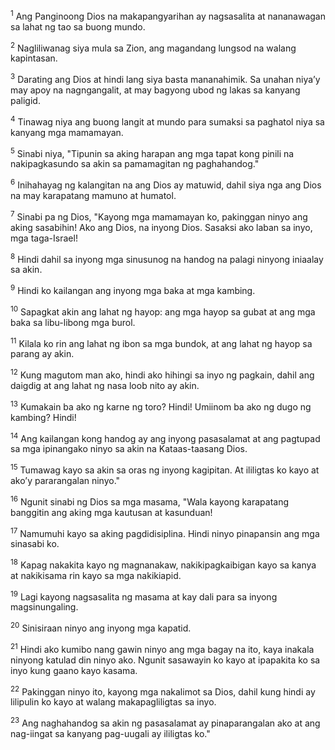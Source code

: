 <sup>1</sup>
Ang Panginoong Dios na makapangyarihan ay nagsasalita at nananawagan sa lahat ng tao sa buong mundo. 

<sup>2</sup>
Nagliliwanag siya mula sa Zion, ang magandang lungsod na walang kapintasan. 

<sup>3</sup>
Darating ang Dios at hindi lang siya basta mananahimik. Sa unahan niyaʼy may apoy na nagngangalit, at may bagyong ubod ng lakas sa kanyang paligid. 

<sup>4</sup>
Tinawag niya ang buong langit at mundo para sumaksi sa paghatol niya sa kanyang mga mamamayan. 

<sup>5</sup>
Sinabi niya, "Tipunin sa aking harapan ang mga tapat kong pinili na nakipagkasundo sa akin sa pamamagitan ng paghahandog." 

<sup>6</sup>
Inihahayag ng kalangitan na ang Dios ay matuwid, dahil siya nga ang Dios na may karapatang mamuno at humatol. 

<sup>7</sup>
Sinabi pa ng Dios, "Kayong mga mamamayan ko, pakinggan ninyo ang aking sasabihin! Ako ang Dios, na inyong Dios. Sasaksi ako laban sa inyo, mga taga-Israel! 

<sup>8</sup>
Hindi dahil sa inyong mga sinusunog na handog na palagi ninyong iniaalay sa akin. 

<sup>9</sup>
Hindi ko kailangan ang inyong mga baka at mga kambing. 

<sup>10</sup>
Sapagkat akin ang lahat ng hayop: ang mga hayop sa gubat at ang mga baka sa libu-libong mga burol. 

<sup>11</sup>
Kilala ko rin ang lahat ng ibon sa mga bundok, at ang lahat ng hayop sa parang ay akin. 

<sup>12</sup>
Kung magutom man ako, hindi ako hihingi sa inyo ng pagkain, dahil ang daigdig at ang lahat ng nasa loob nito ay akin. 

<sup>13</sup>
Kumakain ba ako ng karne ng toro? Hindi! Umiinom ba ako ng dugo ng kambing? Hindi! 

<sup>14</sup>
Ang kailangan kong handog ay ang inyong pasasalamat at ang pagtupad sa mga ipinangako ninyo sa akin na Kataas-taasang Dios. 

<sup>15</sup>
Tumawag kayo sa akin sa oras ng inyong kagipitan. At ililigtas ko kayo at akoʼy pararangalan ninyo." 

<sup>16</sup>
Ngunit sinabi ng Dios sa mga masama, "Wala kayong karapatang banggitin ang aking mga kautusan at kasunduan! 

<sup>17</sup>
Namumuhi kayo sa aking pagdidisiplina. Hindi ninyo pinapansin ang mga sinasabi ko. 

<sup>18</sup>
Kapag nakakita kayo ng magnanakaw, nakikipagkaibigan kayo sa kanya at nakikisama rin kayo sa mga nakikiapid. 

<sup>19</sup>
Lagi kayong nagsasalita ng masama at kay dali para sa inyong magsinungaling. 

<sup>20</sup>
Sinisiraan ninyo ang inyong mga kapatid. 

<sup>21</sup>
Hindi ako kumibo nang gawin ninyo ang mga bagay na ito, kaya inakala ninyong katulad din ninyo ako. Ngunit sasawayin ko kayo at ipapakita ko sa inyo kung gaano kayo kasama. 

<sup>22</sup>
Pakinggan ninyo ito, kayong mga nakalimot sa Dios, dahil kung hindi ay lilipulin ko kayo at walang makapagliligtas sa inyo. 

<sup>23</sup>
Ang naghahandog sa akin ng pasasalamat ay pinaparangalan ako at ang nag-iingat sa kanyang pag-uugali ay ililigtas ko."
